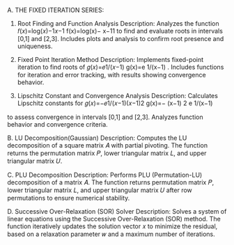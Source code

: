 A. THE FIXED ITERATION SERIES:
1. Root Finding and Function Analysis
Description:
Analyzes the function 
𝑓(𝑥)=log⁡(𝑥)−1𝑥−1
f(x)=log(x)− x−11
​to find and evaluate roots in intervals [0,1] and [2,3]. Includes plots and analysis to confirm root presence and uniqueness.

3. Fixed Point Iteration Method
Description:
Implements fixed-point iteration to find roots of 
𝑔(𝑥)=𝑒1/(𝑥−1)
g(x)=e 1/(x−1)
 . Includes functions for iteration and error tracking, with results showing convergence behavior.

4. Lipschitz Constant and Convergence Analysis
Description:
Calculates Lipschitz constants for 
𝑔(𝑥)=−𝑒1/(𝑥−1)(𝑥−1)2
g(x)=− (x−1) 2 e 1/(x−1)
 
​to assess convergence in intervals [0,1] and [2,3]. Analyzes function behavior and convergence criteria.

B. LU Decomposition(Gaussian)
Description:
Computes the LU decomposition of a square matrix 𝐴 with partial pivoting. The function returns the permutation matrix 𝑃, lower triangular matrix 𝐿, and upper triangular matrix 𝑈.

C. PLU Decomposition
Description: Performs PLU (Permutation-LU) decomposition of a matrix 𝐴. The function returns permutation matrix 𝑃, lower triangular matrix 𝐿, and upper triangular matrix 𝑈 after row permutations to ensure numerical stability.

D. Successive Over-Relaxation (SOR) Solver
Description: Solves a system of linear equations using the Successive Over-Relaxation (SOR) method. The function iteratively updates the solution vector 𝑥 to minimize the residual, based on a relaxation parameter 
𝑤 and a maximum number of iterations.




